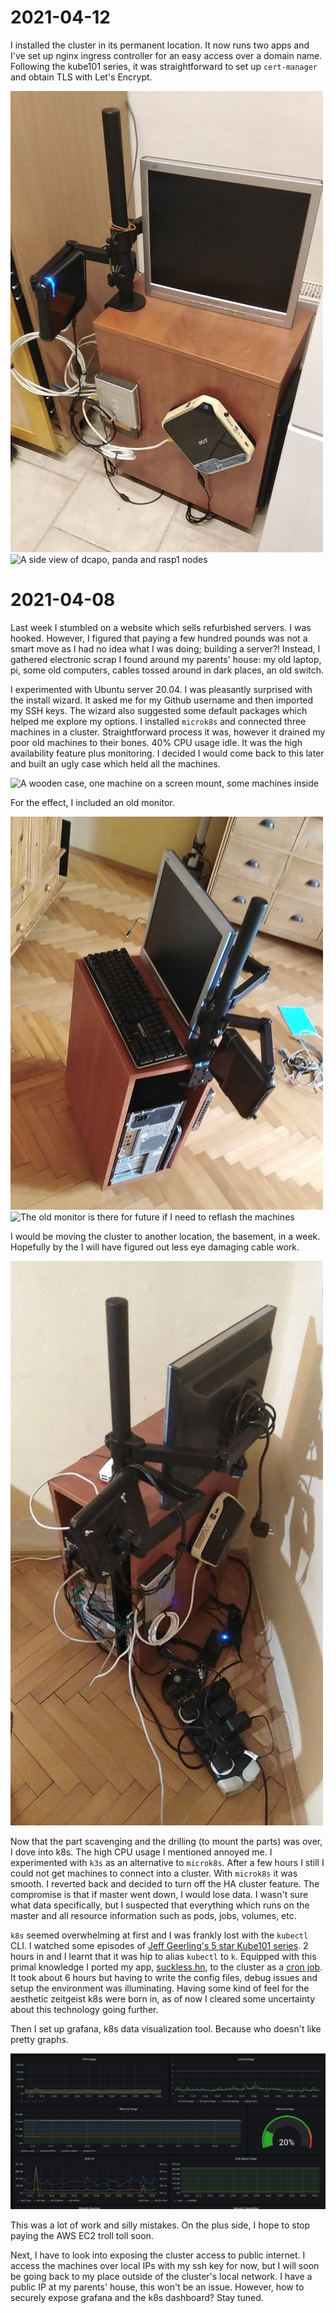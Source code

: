 # 2021-04-12
I installed the cluster in its permanent location. It now runs two apps and
I've set up nginx ingress controller for an easy access over a domain name.
Following the kube101 series, it was straightforward to set up `cert-manager`
and obtain TLS with Let's Encrypt. 

![A front view on `gloss` and `romba` nodes](photos/2021-04-12-front.jpeg)
![A side view of `dcapo`, `panda` and `rasp1`
nodes](photos/2021-04-12-side.jpeg)


# 2021-04-08
Last week I stumbled on a website which sells refurbished servers. I was
hooked. However, I figured that paying a few hundred pounds was not a smart
move as I had no idea what I was doing; building a server?! Instead, I gathered
electronic scrap I found around my parents' house: my old laptop, pi, some old
computers, cables tossed around in dark places, an old switch. 

I experimented with Ubuntu server 20.04. I was pleasantly surprised with the
install wizard. It asked me for my Github username and then imported my SSH
keys. The wizard also suggested some default packages which helped me explore
my options. I installed `microk8s` and connected three machines in a cluster.
Straightforward process it was, however it drained my poor old machines to
their bones. 40% CPU usage idle. It was the high availability feature plus
monitoring. I decided I would come back to this later and built an ugly case
which held all the machines.

![A wooden case, one machine on a screen mount, some machines inside
](photos/2021-04-08-building-case.jpeg)

For the effect, I included an old monitor.

![The switch is mounted on the side](photos/2021-04-08-case-from-side.jpeg)
![The old monitor is there for future if I need to reflash the
machines](photos/2021-04-08-case-with-monitor.jpeg)

I would be moving the cluster to another location, the basement, in a week.
Hopefully by the I will have figured out less eye damaging cable work.

![The mounted switch and another machine](photos/2021-04-08-case-back.jpeg)

Now that the part scavenging and the drilling (to mount the parts) was over, I
dove into k8s. The high CPU usage I mentioned annoyed me. I experimented with
`k3s` as an alternative to `microk8s`. After a few hours I still I could not
get machines to connect into a cluster. With `microk8s` it was smooth. I
reverted back and decided to turn off the HA cluster feature. The compromise is
that if master went down, I would lose data. I wasn't sure what data
specifically, but I suspected that everything which runs on the master and all
resource information such as pods, jobs, volumes, etc.

`k8s` seemed overwhelming at first and I was frankly lost with the `kubectl`
CLI. I watched some episodes of [Jeff Geerling's 5 star Kube101
series](https://kube101.jeffgeerling.com). 2 hours in and I learnt that it was
hip to alias `kubectl` to `k`. Equipped with this primal knowledge I ported my
app, [suckless.hn](https://suckless.hn), to the cluster as a [cron
job](https://github.com/bausano/suckless.hn/tree/master/k8s). It took about 6
hours but having to write the config files, debug issues and setup the
environment was illuminating. Having some kind of feel for the aesthetic
zeitgeist k8s were born in, as of now I cleared some uncertainty about this
technology going further. 

Then I set up grafana, k8s data visualization tool. Because who doesn't like
pretty graphs.

![grafana node monitoring](photos/grafana-preview.png)

This was a lot of work and silly mistakes. On the plus side, I hope to stop
paying the AWS EC2 troll toll soon.

Next, I have to look into exposing the cluster access to public internet. I
access the machines over local IPs with my ssh key for now, but I will soon be
going back to my place outside of the cluster's local network. I have a public
IP at my parents' house, this won't be an issue. However, how to securely
expose grafana and the k8s dashboard? Stay tuned.

